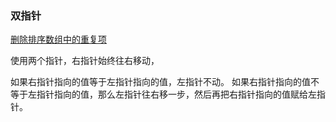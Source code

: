 ### 双指针

[删除排序数组中的重复项](https://leetcode.cn/leetbook/read/top-interview-questions-easy/x2gy9m/)

使用两个指针，右指针始终往右移动，

如果右指针指向的值等于左指针指向的值，左指针不动。
如果右指针指向的值不等于左指针指向的值，那么左指针往右移一步，然后再把右指针指向的值赋给左指针。